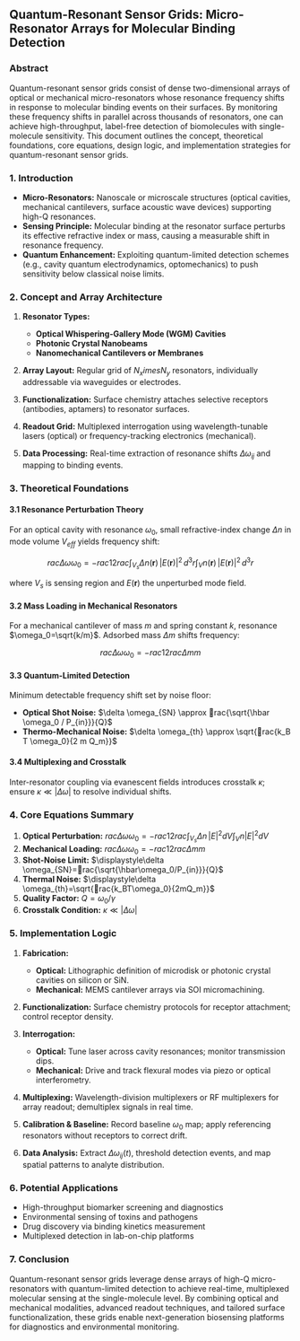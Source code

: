 ## Quantum-Resonant Sensor Grids: Micro-Resonator Arrays for Molecular Binding Detection

### Abstract

Quantum-resonant sensor grids consist of dense two-dimensional arrays of optical or mechanical micro-resonators whose resonance frequency shifts in response to molecular binding events on their surfaces. By monitoring these frequency shifts in parallel across thousands of resonators, one can achieve high-throughput, label-free detection of biomolecules with single-molecule sensitivity. This document outlines the concept, theoretical foundations, core equations, design logic, and implementation strategies for quantum-resonant sensor grids.

### 1. Introduction

* **Micro-Resonators:** Nanoscale or microscale structures (optical cavities, mechanical cantilevers, surface acoustic wave devices) supporting high-Q resonances.
* **Sensing Principle:** Molecular binding at the resonator surface perturbs its effective refractive index or mass, causing a measurable shift in resonance frequency.
* **Quantum Enhancement:** Exploiting quantum-limited detection schemes (e.g., cavity quantum electrodynamics, optomechanics) to push sensitivity below classical noise limits.

### 2. Concept and Array Architecture

1. **Resonator Types:**

   * **Optical Whispering-Gallery Mode (WGM) Cavities**
   * **Photonic Crystal Nanobeams**
   * **Nanomechanical Cantilevers or Membranes**
2. **Array Layout:** Regular grid of $N_x	imes N_y$ resonators, individually addressable via waveguides or electrodes.
3. **Functionalization:** Surface chemistry attaches selective receptors (antibodies, aptamers) to resonator surfaces.
4. **Readout Grid:** Multiplexed interrogation using wavelength-tunable lasers (optical) or frequency-tracking electronics (mechanical).
5. **Data Processing:** Real-time extraction of resonance shifts $\Delta \omega_{ij}$ and mapping to binding events.

### 3. Theoretical Foundations

#### 3.1 Resonance Perturbation Theory

For an optical cavity with resonance $\omega_0$, small refractive-index change $\Delta n$ in mode volume $V_{eff}$ yields frequency shift:

$$
rac{\Delta \omega}{\omega_0} = -rac{1}{2} rac{ \int_{V_s} \Delta n(\mathbf{r})\, |E(\mathbf{r})|^2 \,d^3r }{ \int_{V} n(\mathbf{r})\, |E(\mathbf{r})|^2 \,d^3r }
$$

where $V_s$ is sensing region and $E(\mathbf{r})$ the unperturbed mode field.

#### 3.2 Mass Loading in Mechanical Resonators

For a mechanical cantilever of mass $m$ and spring constant $k$, resonance $\omega_0=\sqrt{k/m}$. Adsorbed mass $\Delta m$ shifts frequency:

$$
rac{\Delta \omega}{\omega_0} = -rac{1}{2} rac{\Delta m}{m}
$$

#### 3.3 Quantum-Limited Detection

Minimum detectable frequency shift set by noise floor:

* **Optical Shot Noise:** $\delta \omega_{SN} \approx rac{\sqrt{\hbar \omega_0 / P_{in}}}{Q}$
* **Thermo-Mechanical Noise:** $\delta \omega_{th} \approx \sqrt{rac{k_B T \omega_0}{2 m Q_m}}$

#### 3.4 Multiplexing and Crosstalk

Inter-resonator coupling via evanescent fields introduces crosstalk $\kappa$; ensure $\kappa \ll |\Delta \omega|$ to resolve individual shifts.

### 4. Core Equations Summary

1. **Optical Perturbation:**  $\displaystylerac{\Delta \omega}{\omega_0}=-rac12rac{\int_{V_s}\Delta n\,|E|^2dV}{\int_Vn|E|^2dV}$
2. **Mechanical Loading:**  $\displaystylerac{\Delta \omega}{\omega_0}=-rac12rac{\Delta m}{m}$
3. **Shot-Noise Limit:**  $\displaystyle\delta \omega_{SN}=rac{\sqrt{\hbar\omega_0/P_{in}}}{Q}$
4. **Thermal Noise:**  $\displaystyle\delta \omega_{th}=\sqrt{rac{k_BT\omega_0}{2mQ_m}}$
5. **Quality Factor:**  $Q=\omega_0/\gamma$
6. **Crosstalk Condition:**  $\kappa \ll |\Delta\omega|$

### 5. Implementation Logic

1. **Fabrication:**

   * **Optical:** Lithographic definition of microdisk or photonic crystal cavities on silicon or SiN.
   * **Mechanical:** MEMS cantilever arrays via SOI micromachining.
2. **Functionalization:** Surface chemistry protocols for receptor attachment; control receptor density.
3. **Interrogation:**

   * **Optical:** Tune laser across cavity resonances; monitor transmission dips.
   * **Mechanical:** Drive and track flexural modes via piezo or optical interferometry.
4. **Multiplexing:** Wavelength-division multiplexers or RF multiplexers for array readout; demultiplex signals in real time.
5. **Calibration & Baseline:** Record baseline $\omega_0$ map; apply referencing resonators without receptors to correct drift.
6. **Data Analysis:** Extract $\Delta \omega_{ij}(t)$, threshold detection events, and map spatial patterns to analyte distribution.

### 6. Potential Applications

* High-throughput biomarker screening and diagnostics
* Environmental sensing of toxins and pathogens
* Drug discovery via binding kinetics measurement
* Multiplexed detection in lab-on-chip platforms

### 7. Conclusion

Quantum-resonant sensor grids leverage dense arrays of high-Q micro-resonators with quantum-limited detection to achieve real-time, multiplexed molecular sensing at the single-molecule level. By combining optical and mechanical modalities, advanced readout techniques, and tailored surface functionalization, these grids enable next-generation biosensing platforms for diagnostics and environmental monitoring.

